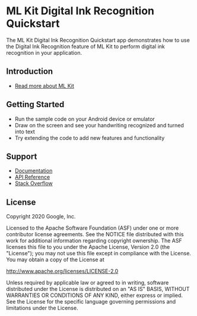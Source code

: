 # ML Kit Digital Ink Recognition Quickstart

The ML Kit Digital Ink Recognition Quickstart app demonstrates how to use the Digital Ink Recognition feature of ML Kit to perform digital ink recognition in your application.

## Introduction

* [Read more about ML Kit](https://developers.google.com/ml-kit)

## Getting Started

* Run the sample code on your Android device or emulator
* Draw on the screen and see your handwriting recognized and turned into text
* Try extending the code to add new features and functionality

## Support

* [Documentation](https://developers.google.com/ml-kit/guides)
* [API Reference](https://developers.google.com/ml-kit/reference)
* [Stack Overflow](https://stackoverflow.com/questions/tagged/mlkit)

## License

Copyright 2020 Google, Inc.

Licensed to the Apache Software Foundation (ASF) under one or more contributor
license agreements.  See the NOTICE file distributed with this work for
additional information regarding copyright ownership.  The ASF licenses this
file to you under the Apache License, Version 2.0 (the "License"); you may not
use this file except in compliance with the License.  You may obtain a copy of
the License at

  http://www.apache.org/licenses/LICENSE-2.0

Unless required by applicable law or agreed to in writing, software
distributed under the License is distributed on an "AS IS" BASIS, WITHOUT
WARRANTIES OR CONDITIONS OF ANY KIND, either express or implied.  See the
License for the specific language governing permissions and limitations under
the License.
